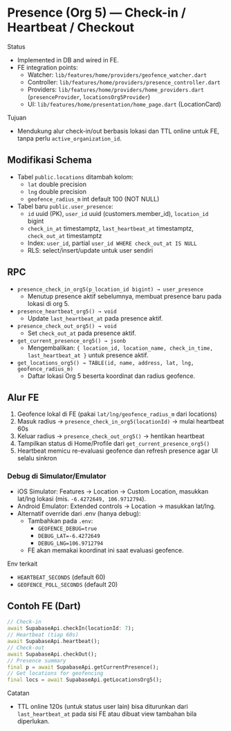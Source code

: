 # Presence (Org 5) — Check-in / Heartbeat / Checkout

Status
- Implemented in DB and wired in FE.
- FE integration points:
  - Watcher: `lib/features/home/providers/geofence_watcher.dart`
  - Controller: `lib/features/home/providers/presence_controller.dart`
  - Providers: `lib/features/home/providers/home_providers.dart` (`presenceProvider`, `locationsOrg5Provider`)
  - UI: `lib/features/home/presentation/home_page.dart` (LocationCard)

Tujuan
- Mendukung alur check-in/out berbasis lokasi dan TTL online untuk FE, tanpa perlu `active_organization_id`.

## Modifikasi Schema
- Tabel `public.locations` ditambah kolom:
  - `lat` double precision
  - `lng` double precision
  - `geofence_radius_m` int default 100 (NOT NULL)
- Tabel baru `public.user_presence`:
  - `id` uuid (PK), `user_id` uuid (customers.member_id), `location_id` bigint
  - `check_in_at` timestamptz, `last_heartbeat_at` timestamptz, `check_out_at` timestamptz
  - Index: `user_id`, partial `user_id WHERE check_out_at IS NULL`
  - RLS: select/insert/update untuk user sendiri

## RPC
- `presence_check_in_org5(p_location_id bigint) → user_presence`
  - Menutup presence aktif sebelumnya, membuat presence baru pada lokasi di org 5.
- `presence_heartbeat_org5() → void`
  - Update `last_heartbeat_at` pada presence aktif.
- `presence_check_out_org5() → void`
  - Set `check_out_at` pada presence aktif.
- `get_current_presence_org5() → jsonb`
  - Mengembalikan: `{ location_id, location_name, check_in_time, last_heartbeat_at }` untuk presence aktif.
- `get_locations_org5() → TABLE(id, name, address, lat, lng, geofence_radius_m)`
  - Daftar lokasi Org 5 beserta koordinat dan radius geofence.

## Alur FE
1) Geofence lokal di FE (pakai `lat/lng/geofence_radius_m` dari locations)
2) Masuk radius → `presence_check_in_org5(locationId)` → mulai heartbeat 60s
3) Keluar radius → `presence_check_out_org5()` → hentikan heartbeat
4) Tampilkan status di Home/Profile dari `get_current_presence_org5()`
5) Heartbeat memicu re-evaluasi geofence dan refresh presence agar UI selalu sinkron

### Debug di Simulator/Emulator
- iOS Simulator: Features → Location → Custom Location, masukkan lat/lng lokasi (mis. `-6.4272649, 106.9712794`).
- Android Emulator: Extended controls → Location → masukkan lat/lng.
- Alternatif override dari .env (hanya debug):
  - Tambahkan pada `.env`:
    - `GEOFENCE_DEBUG=true`
    - `DEBUG_LAT=-6.4272649`
    - `DEBUG_LNG=106.9712794`
  - FE akan memakai koordinat ini saat evaluasi geofence.

Env terkait
- `HEARTBEAT_SECONDS` (default 60)
- `GEOFENCE_POLL_SECONDS` (default 20)

## Contoh FE (Dart)
```dart
// Check-in
await SupabaseApi.checkIn(locationId: 7);
// Heartbeat (tiap 60s)
await SupabaseApi.heartbeat();
// Check-out
await SupabaseApi.checkOut();
// Presence summary
final p = await SupabaseApi.getCurrentPresence();
// Get locations for geofencing
final locs = await SupabaseApi.getLocationsOrg5();
```

Catatan
- TTL online 120s (untuk status user lain) bisa diturunkan dari `last_heartbeat_at` pada sisi FE atau dibuat view tambahan bila diperlukan.
